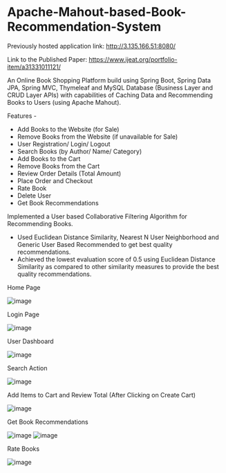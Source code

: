 # Apache-Mahout-based-Book-Recommendation-System

Previously hosted application link: http://3.135.166.51:8080/

Link to the Published Paper: https://www.ijeat.org/portfolio-item/a31331011121/

An Online Book Shopping Platform build using Spring Boot, Spring Data JPA, Spring MVC, Thymeleaf and MySQL Database (Business Layer and CRUD Layer APIs) with capabilities of Caching Data and Recommending Books to Users (using Apache Mahout).

Features -
- Add Books to the Website (for Sale)
- Remove Books from the Website (if unavailable for Sale)
- User Registration/ Login/ Logout
- Search Books (by Author/ Name/ Category)
- Add Books to the Cart
- Remove Books from the Cart
- Review Order Details (Total Amount)
- Place Order and Checkout
- Rate Book
- Delete User
- Get Book Recommendations

Implemented a User based Collaborative Filtering Algorithm for Recommending Books.
- Used Euclidean Distance Similarity, Nearest N User Neighborhood and Generic User Based Recommended to get best quality recommendations.
- Achieved the lowest evaluation score of 0.5 using Euclidean Distance Similarity as compared to other similarity measures to provide the best quality recommendations.

Home Page

![image](https://user-images.githubusercontent.com/22481474/132723547-b5d34eb6-1654-4cc4-903d-b6f6f405c400.png)

Login Page

![image](https://user-images.githubusercontent.com/22481474/132725960-d4256751-2a48-4b4b-b153-63c049aa3d0c.png)

User Dashboard

![image](https://user-images.githubusercontent.com/22481474/132723838-dce4aab1-7b04-4ee8-9d74-51f1829f1210.png)

Search Action

![image](https://user-images.githubusercontent.com/22481474/132724170-282f2779-1784-435e-a5d7-3832503e7508.png)

Add Items to Cart and Review Total (After Clicking on Create Cart) 

![image](https://user-images.githubusercontent.com/22481474/132724381-ecbb9ed9-e9a0-4a13-be91-998bf43f9378.png)

Get Book Recommendations

![image](https://user-images.githubusercontent.com/22481474/132726760-958e0d26-e120-4104-a69d-d1827e59040e.png)
![image](https://user-images.githubusercontent.com/22481474/132726861-917e20c7-a08f-4364-b3ff-88608c62bc3c.png)

Rate Books

![image](https://user-images.githubusercontent.com/22481474/132725689-2ec19ff5-c523-40a2-a600-bd27b70d4b10.png)


